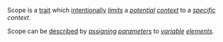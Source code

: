 Scope is a [trait](https://github.com/gcassel/Modular-Organization-Terminology/blob/master/terms/trait.md) which [intentionally](https://github.com/gcassel/Modular-Organization-Terminology/blob/master/terms/intention.md) *[limits](https://github.com/gcassel/Modular-Organization-Terminology/blob/master/terms/limit.md)* a *[potential](https://github.com/gcassel/Modular-Organization-Terminology/blob/master/terms/potential.md) [context](https://github.com/gcassel/Modular-Organization-Terminology/blob/master/terms/context.md)* to a *[specific](https://github.com/gcassel/Modular-Organization-Terminology/blob/master/terms/specific.md) context*. 

Scope can be [described](https://github.com/gcassel/Modular-Organization-Terminology/blob/master/terms/describe.md) by *[assigning](https://github.com/gcassel/Modular-Organization-Terminology/blob/master/terms/assign.md) [parameters](https://github.com/gcassel/Modular-Organization-Terminology/blob/master/terms/parameter.md)* to *[variable](https://github.com/gcassel/Modular-Organization-Terminology/blob/master/terms/variable.md) [elements](https://github.com/gcassel/Modular-Organization-Terminology/blob/master/terms/element.md).* 
